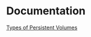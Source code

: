 # Documentation
[Types of Persistent Volumes](https://kubernetes.io/docs/concepts/storage/persistent-volumes/#types-of-persistent-volumes)
